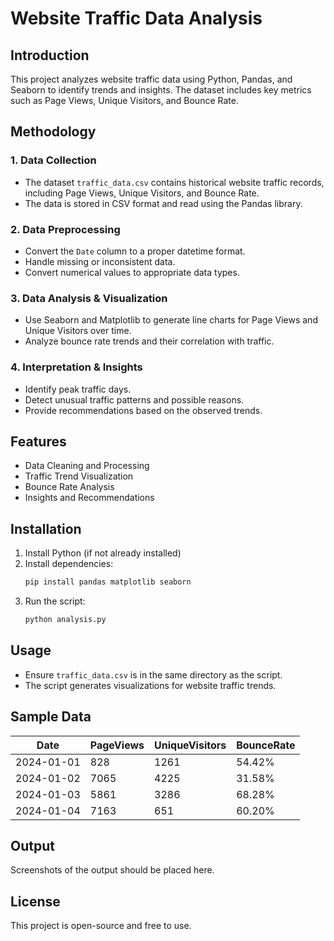# Website Traffic Data Analysis

## Introduction
This project analyzes website traffic data using Python, Pandas, and Seaborn to identify trends and insights. The dataset includes key metrics such as Page Views, Unique Visitors, and Bounce Rate.

## Methodology
### 1. Data Collection
- The dataset `traffic_data.csv` contains historical website traffic records, including Page Views, Unique Visitors, and Bounce Rate.
- The data is stored in CSV format and read using the Pandas library.

### 2. Data Preprocessing
- Convert the `Date` column to a proper datetime format.
- Handle missing or inconsistent data.
- Convert numerical values to appropriate data types.

### 3. Data Analysis & Visualization
- Use Seaborn and Matplotlib to generate line charts for Page Views and Unique Visitors over time.
- Analyze bounce rate trends and their correlation with traffic.

### 4. Interpretation & Insights
- Identify peak traffic days.
- Detect unusual traffic patterns and possible reasons.
- Provide recommendations based on the observed trends.

## Features
- Data Cleaning and Processing
- Traffic Trend Visualization
- Bounce Rate Analysis
- Insights and Recommendations

## Installation
1. Install Python (if not already installed)
2. Install dependencies:
   ```sh
   pip install pandas matplotlib seaborn
   ```
3. Run the script:
   ```sh
   python analysis.py
   ```

## Usage
- Ensure `traffic_data.csv` is in the same directory as the script.
- The script generates visualizations for website traffic trends.

## Sample Data
| Date       | PageViews | UniqueVisitors | BounceRate |
|------------|-----------|----------------|-------------|
| 2024-01-01 | 828       | 1261           | 54.42%      |
| 2024-01-02 | 7065      | 4225           | 31.58%      |
| 2024-01-03 | 5861      | 3286           | 68.28%      |
| 2024-01-04 | 7163      | 651            | 60.20%      |

## Output
Screenshots of the output should be placed here.

## License
This project is open-source and free to use.

